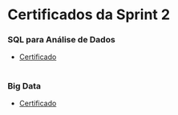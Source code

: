 #
# Certificados da Sprint 2

### SQL para Análise de Dados

- [Certificado](#)

# 

### Big Data

- [Certificado](#)

#
